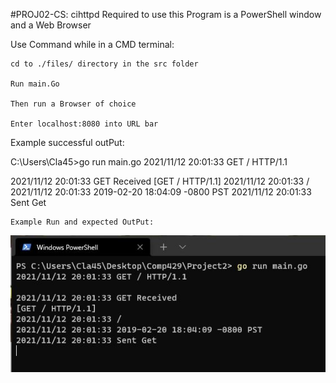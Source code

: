 #PROJ02-CS: cihttpd
Required to use this Program is a PowerShell window and a Web Browser

Use Command while in a CMD terminal:
```
cd to ./files/ directory in the src folder

Run main.Go

Then run a Browser of choice 

Enter localhost:8080 into URL bar
```

Example successful outPut:

C:\Users\Cla45>go run main.go
2021/11/12 20:01:33 GET / HTTP/1.1

2021/11/12 20:01:33 GET Received
[GET / HTTP/1.1]
2021/11/12 20:01:33 /
2021/11/12 20:01:33 2019-02-20 18:04:09 -0800 PST
2021/11/12 20:01:33 Sent Get

```
Example Run and expected OutPut:
```
![Example](powerShell_Example.jpg)
